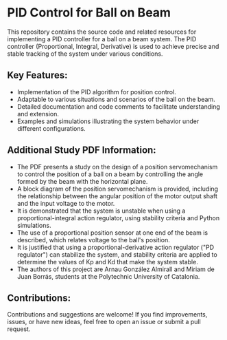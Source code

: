 # PID Control for Ball on Beam

This repository contains the source code and related resources for implementing a PID controller for a ball on a beam system. The PID controller (Proportional, Integral, Derivative) is used to achieve precise and stable tracking of the system under various conditions.

## Key Features:

- Implementation of the PID algorithm for position control.
- Adaptable to various situations and scenarios of the ball on the beam.
- Detailed documentation and code comments to facilitate understanding and extension.
- Examples and simulations illustrating the system behavior under different configurations.

## Additional Study PDF Information:

- The PDF presents a study on the design of a position servomechanism to control the position of a ball on a beam by controlling the angle formed by the beam with the horizontal plane.
- A block diagram of the position servomechanism is provided, including the relationship between the angular position of the motor output shaft and the input voltage to the motor.
- It is demonstrated that the system is unstable when using a proportional-integral action regulator, using stability criteria and Python simulations.
- The use of a proportional position sensor at one end of the beam is described, which relates voltage to the ball's position.
- It is justified that using a proportional-derivative action regulator ("PD regulator") can stabilize the system, and stability criteria are applied to determine the values of Kp and Kd that make the system stable.
- The authors of this project are Arnau González Almirall and Miriam de Juan Borrás, students at the Polytechnic University of Catalonia.

## Contributions:

Contributions and suggestions are welcome! If you find improvements, issues, or have new ideas, feel free to open an issue or submit a pull request.

